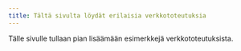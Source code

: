 ```yaml
---
title: Tältä sivulta löydät erilaisia verkkototeutuksia
---
```


Tälle sivulle tullaan pian lisäämään esimerkkejä verkkototeutuksista. 